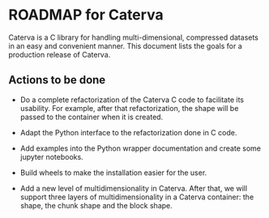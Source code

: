 ROADMAP for Caterva
===================

Caterva is a C library for handling multi-dimensional, compressed datasets in an easy and convenient manner.  This document lists the goals for a production release of Caterva.


Actions to be done
------------------

* Do a complete refactorization of the Caterva C code to facilitate its usability. For example, after that refactorization, the shape will be passed to the container when it is created.

* Adapt the Python interface to the refactorization done in C code.

* Add examples into the Python wrapper documentation and create some jupyter notebooks.

* Build wheels to make the installation easier for the user.

* Add a new level of multidimensionality in Caterva. After that, we will support three layers of multidimensionality in a Caterva container: the shape, the chunk shape and the block shape.
